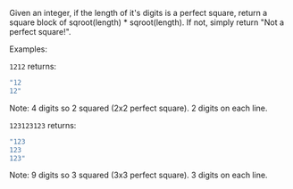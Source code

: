 Given an integer, if the length of it's digits is a perfect square, return a square block of sqroot(length) * sqroot(length). If not, simply return "Not a perfect square!".

Examples:

`1212` returns:
```ruby
"12
12"
```
Note: 4 digits so 2 squared (2x2 perfect square). 2 digits on each line.

`123123123` returns: 
```ruby
"123
123
123"
```

Note: 9 digits so 3 squared (3x3 perfect square). 3 digits on each line.
